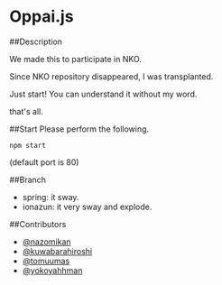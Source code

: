 Oppai.js
===


##Description

We made this to participate in NKO.

Since NKO repository disappeared, I was transplanted.

Just start! You can understand it without my word.

that's all.

##Start
Please perform the following.

    npm start

(default port is 80)

##Branch

* spring: it sway.
* ionazun: it very sway and explode.


##Contributors

* [@nazomikan](http://github.com/nazomikan)
* [@kuwabarahiroshi](https://github.com/kuwabarahiroshi)
* [@tomuumas](https://github.com/tomuumas)
* [@yokoyahhman](https://github.com/yokoyahhman)
